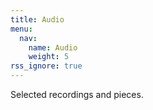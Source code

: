 ```yaml
---
title: Audio
menu:
  nav:
    name: Audio
    weight: 5
rss_ignore: true
---
```

Selected recordings and pieces. 
